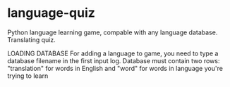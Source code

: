 # language-quiz
Python language learning game, compable with any language database. Translating quiz.


LOADING DATABASE
For adding a language to game, you need to type a database filename in the first input log. 
Database must contain two rows: "translation" for words in English and "word" for words in language you're trying to learn
